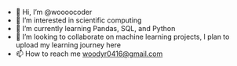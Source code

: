 - 👋 Hi, I’m @woooocoder
- 👀 I’m interested in scientific computing
- 🌱 I’m currently learning Pandas, SQL, and Python
- 💞️ I’m looking to collaborate on machine learning projects, I plan to upload my learning journey here 
- 📫 How to reach me woodyr0416@gmail.com

<!---
woooocoder/woooocoder is a ✨ special ✨ repository because its `README.md` (this file) appears on your GitHub profile.
You can click the Preview link to take a look at your changes.
--->
